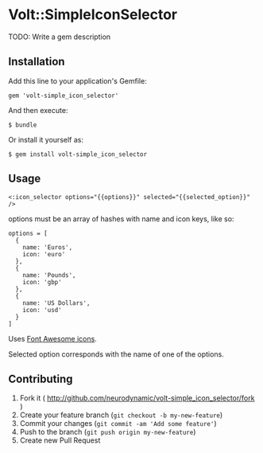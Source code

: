 # Volt::SimpleIconSelector

TODO: Write a gem description

## Installation

Add this line to your application's Gemfile:

    gem 'volt-simple_icon_selector'

And then execute:

    $ bundle

Or install it yourself as:

    $ gem install volt-simple_icon_selector

## Usage

```<:icon_selector options="{{options}}" selected="{{selected_option}}" />```

options must be an array of hashes with name and icon keys, like so:
```
options = [
  {
    name: 'Euros',
    icon: 'euro'
  },
  {
    name: 'Pounds',
    icon: 'gbp'
  },
  {
    name: 'US Dollars',
    icon: 'usd'
  }
]
```
Uses [Font Awesome icons](http://fontawesome.io/icons/).

Selected option corresponds with the name of one of the options.


## Contributing

1. Fork it ( http://github.com/neurodynamic/volt-simple_icon_selector/fork )
2. Create your feature branch (`git checkout -b my-new-feature`)
3. Commit your changes (`git commit -am 'Add some feature'`)
4. Push to the branch (`git push origin my-new-feature`)
5. Create new Pull Request
